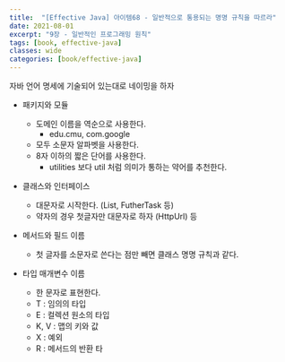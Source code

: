```yaml
---
title:  "[Effective Java] 아이템68 - 일반적으로 통용되는 명명 규칙을 따르라"
date: 2021-08-01
excerpt: "9장 - 일반적인 프로그래밍 원칙"
tags: [book, effective-java]
classes: wide
categories: [book/effective-java]
---
```


자바 언어 명세에 기술되어 있는대로 네이밍을 하자

- 패키지와 모듈
  - 도메인 이름을 역순으로 사용한다.
    - edu.cmu, com.google
  - 모두 소문자 알파벳을 사용한다.
  - 8자 이하의 짧은 단어를 사용한다.
    - utilities 보다 util 처럼 의미가 통하는 약어를 추천한다.

- 클래스와 인터페이스
  - 대문자로 시작한다. (List, FutherTask 등)
  - 약자의 경우 첫글자만 대문자로 하자 (HttpUrl) 등

- 메서드와 필드 이름
  - 첫 글자를 소문자로 쓴다는 점만 빼면 클래스 명명 규칙과 같다.

- 타입 매개변수 이름
  - 한 문자로 표현한다.
  - T : 임의의 타입
  - E : 컬렉션 원소의 타입
  - K, V : 맵의 키와 값
  - X : 예외
  - R : 메서드의 반환 타
